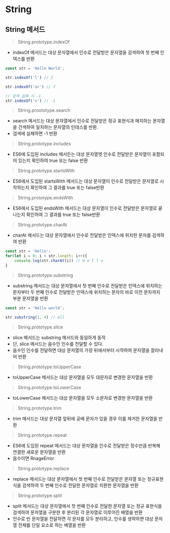 # String

## String 메서드

> String.prototype.indexOf
- indexOf 메서드는 대상 문자열에서 인수로 전달받은 문자열을 검색하여 첫 번째 인덱스를 반환
```javascript
const str = 'Hello World';

str.indexOf('l') // 2

str.indexOf('or') // 7

// 검색 실패 시 -1
str.indexOf('x') // -1
```

> String.proototype.search
- search 메서드는 대상 문자열에서 인수로 전달받은 정규 표현식과 매치하는 문자열을 건색하여 일치하는 문자열의 인데스를 반환.
- 검색에 실패하면 -1 반환

>  String.prototype.includes
- ES6에 도입된 includes 메서든는 대상 문자열엣 인수로 전달받은 문자열이 포함되어 있는지 확인하여 true 또는 false 반환

> String.prototype.startsWith
- ES6에서 도입된 startsWith 메서드는 대상 문자열이 인수로 전달받은 문자열로 시작하는지 확인하여 그 결과를 true 또는 false반환

> String.prototype.endsWith
- ES6에서 도입된 endsWith 메서드는 대상 문자열이 인수로 전달받은 문자열로 끝나는지 확인하여 그 결과를 true 또는 false반환

> String.prototype.charAt
- charAt 메서드는 대상 문자열에서 인수로 전달받은 인덱스에 위치한 문자를 검색하여 반환

```javascript
const str = 'Hello';
for(let i = 0; i < str.length; i++){
    console.log(str.charAt(i)) // H e l l o
}
```

> String.prototype.substring
- substring 메서드는 대상 문자열에서 첫 번째 인수로 전달받은 인덱스에 위치하는 문자부터 두 번째 인수로 전달받은 인덱스에 위치하는 문자의 바로 이전 문자까지 부분 문자열을 반환

```javascript
const str = 'Hello world';

str.substring(1, 4) // ell
```

> String.prototype.slice
- slice 메서드는 substring 메서드와 동일하게 동작
- 단, slice 메서드는 음수인 인수를 전달할 수 있다.
- 음수인 인수를 전달하면 대상 문자열의 가장 뒤에서부터 시작하여 문자열을 잘라내어 반환

> String.prototype.toUpperCase
- toUpperCase 메서드는 대상 문자열을 모두 대문자로 변경한 문자열을 반환

> String.prototype.toLowerCase
- toLowerCase 메서드는 대상 문자열을 모두 소문자로 변경한 문자열을 반환

> String.prototype.trim
- trim 메서드는 대상 문자열 앞뒤에 공배 문자가 있을 경우 이를 제거한 문자열을 반환

> String.prototype.repeat
- ES6에 도입된 repeat 메서드는 대상 문자열을 인수로 전달받은 정수만큼 반복해 연결한 새로운 문자열을 반환
- 음수이면 RnageError

> String.prototype.replace
- replace 메서드는 대상 문자열에서 첫 번째 인수로 전달받은 문자열 또는 정규표현식을 검색하여 두 번째 인수로 전달한 문자열로 치환한 문자열을 반환

> String.prototype.split
- split 메서드는 대상 문자열에서 첫 번째 인수로 전달한 문자열 또는 정규 표현식을 검색하여 문자열을 구분한 후 분리된 각 문자열로 이루어진 배열을 반환
- 인수로 빈 문자열을 전달하면 각 문자를 모두 분리하고, 인수를 생략하면 대상 문자열 전체를 단일 요소로 하는 배열을 반환